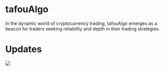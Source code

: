 # tafouAlgo
In the dynamic world of cryptocurrency trading, tafouAlgo emerges as a beacon for traders seeking reliability and depth in their trading strategies.
# Updates 


![](https://github.com/tzelalouzeir/tafouAlgo/blob/main/users/updatesz.gif)

